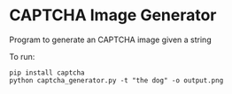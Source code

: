 
# CAPTCHA Image Generator

Program to generate an CAPTCHA image given a string

To run:

```
pip install captcha
python captcha_generator.py -t "the dog" -o output.png
```
